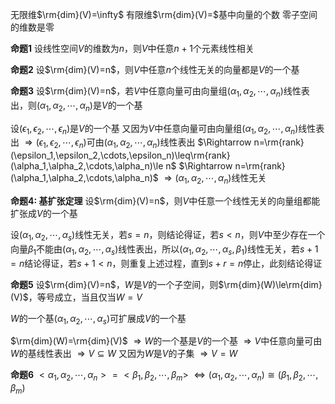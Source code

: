 无限维$\rm{dim}(V)=\infty$
有限维$\rm{dim}(V)=$基中向量的个数
零子空间的维数是零

**命题1**
设线性空间$V$的维数为$n$，则$V$中任意$n+1$个元素线性相关

**命题2**
设$\rm{dim}(V)=n$，则$V$中任意$n$个线性无关的向量都是$V$的一个基

**命题3**
设$\rm{dim}(V)=n$，若$V$中任意向量可由向量组$(\alpha_1,\alpha_2,\cdots,\alpha_n)$线性表出，则$(\alpha_1,\alpha_2,\cdots,\alpha_n)$是$V$的一个基

设$(\epsilon_1,\epsilon_2,\cdots,\epsilon_n)$是$V$的一个基
又因为$V$中任意向量可由向量组$(\alpha_1,\alpha_2,\cdots,\alpha_n)$线性表出
$\Rightarrow(\epsilon_1,\epsilon_2,\cdots,\epsilon_n)$可由$(\alpha_1,\alpha_2,\cdots,\alpha_n)$线性表出
$\Rightarrow n=\rm{rank}(\epsilon_1,\epsilon_2,\cdots,\epsilon_n)\leq\rm{rank}(\alpha_1,\alpha_2,\cdots,\alpha_n)\le n$
$\Rightarrow n=\rm{rank}(\alpha_1,\alpha_2,\cdots,\alpha_n)$
$\Rightarrow(\alpha_1,\alpha_2,\cdots,\alpha_n)$线性无关

**命题4: 基扩张定理**
设$\rm{dim}(V)=n$，则$V$中任意一个线性无关的向量组都能扩张成$V$的一个基

设$(\alpha_1,\alpha_2,\cdots,\alpha_s)$线性无关，若$s=n$，则结论得证，若$s<n$，则$V$中至少存在一个向量$\beta_1$不能由$(\alpha_1,\alpha_2,\cdots,\alpha_s)$线性表出，所以$(\alpha_1,\alpha_2,\cdots,\alpha_s,\beta_1)$线性无关，若$s+1=n$结论得证，若$s+1<n$，则重复上述过程，直到$s+r=n$停止，此刻结论得证

**命题5**
设$\rm{dim}(V)=n$，$W$是$V$的一个子空间，则$\rm{dim}(W)\le\rm{dim}(V)$，等号成立，当且仅当$W=V$

$W$的一个基$(\alpha_1,\alpha_2,\cdots,\alpha_s)$可扩展成$V$的一个基

$\rm{dim}(W)=\rm{dim}(V)$
$\Rightarrow W$的一个基是$V$的一个基
$\Rightarrow V$中任意向量可由$W$的基线性表出
$\Rightarrow V\subseteq W$
又因为$W$是$V$的子集
$\Rightarrow V=W$

**命题6**
$<\alpha_1,\alpha_2,\cdots,\alpha_n>=<\beta_1,\beta_2,\cdots,\beta_m>$
$\iff(\alpha_1,\alpha_2,\cdots,\alpha_n)\cong(\beta_1,\beta_2,\cdots,\beta_m)$
